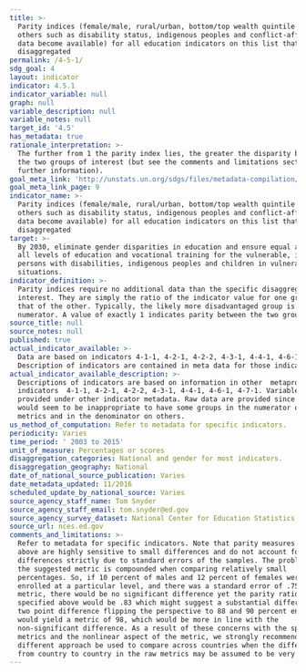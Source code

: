 ```yaml
---
title: >-
  Parity indices (female/male, rural/urban, bottom/top wealth quintile and
  others such as disability status, indigenous peoples and conflict-affected, as
  data become available) for all education indicators on this list that can be
  disaggregated
permalink: /4-5-1/
sdg_goal: 4
layout: indicator
indicator: 4.5.1
indicator_variable: null
graph: null
variable_description: null
variable_notes: null
target_id: '4.5'
has_metadata: true
rationale_interpretation: >-
  The further from 1 the parity index lies, the greater the disparity between
  the two groups of interest (but see the comments and limitations section for
  further information).
goal_meta_link: 'http://unstats.un.org/sdgs/files/metadata-compilation/Metadata-Goal-4.pdf'
goal_meta_link_page: 9
indicator_name: >-
  Parity indices (female/male, rural/urban, bottom/top wealth quintile and
  others such as disability status, indigenous peoples and conflict-affected, as
  data become available) for all education indicators on this list that can be
  disaggregated
target: >-
  By 2030, eliminate gender disparities in education and ensure equal access to
  all levels of education and vocational training for the vulnerable, including
  persons with disabilities, indigenous peoples and children in vulnerable
  situations.
indicator_definition: >-
  Parity indices require no additional data than the specific disaggregations of
  interest. They are simply the ratio of the indicator value for one group to
  that of the other. Typically, the likely more disadvantaged group is the
  numerator. A value of exactly 1 indicates parity between the two groups.
source_title: null
source_notes: null
published: true
actual_indicator_available: >-
  Data are based on indicators 4-1-1, 4-2-1, 4-2-2, 4-3-1, 4-4-1, 4-6-1, 4-7-1. 
  Description of indicators are contained in meta data for those indicators.
actual_indicator_available_description: >-
  Descriptions of indicators are based on information in other  metaprovided in
  indicators  4-1-1, 4-2-1, 4-2-2, 4-3-1, 4-4-1, 4-6-1, 4-7-1. Variable lists
  provided under other indicator metadata. Raw data are provided since there it
  would seem to be inappropriate to have some groups in the numerator on some
  metrics and in the denominator on others.
us_method_of_computation: Refer to metadata for specific indicators.
periodicity: Varies
time_period: ' 2003 to 2015'
unit_of_measure: Percentages or scores
disaggregation_categories: National and gender for most indicators.
disaggregation_geography: National
date_of_national_source_publication: Varies
date_metadata_updated: 11/2016
scheduled_update_by_national_source: Varies
source_agency_staff_name: Tom Snyder
source_agency_staff_email: tom.snyder@ed.gov
source_agency_survey_dataset: National Center for Education Statistics
source_url: nces.ed.gov
comments_and_limitations: >-
  Refer to metadata for specific indicators. Note that parity measures suggested
  above are highly sensitive to small differences and do not account for
  differences strictly due to standard errors of the samples. The problem with
  the suggested metric is compounded when comparing relatively small
  percentages. So, if 10 percent of males and 12 percent of females were
  enrolled at a particular level, and there was a standard error of .75 on each
  metric, there would be no significant difference yet the parity ratio as
  specified above would be .83 which might suggest a substantial difference. The
  two point difference flipping the perspective to 88 and 90 percent enrolled
  would yield a metric of 98, which would be more in line with the
  non-significant difference. As a result of these concerns with the specified
  metrics and the nonlinear aspect of the metric, we strongly recommend a
  different approach be used to compare across countries when the differences
  from country to country in the raw metrics may be assumed to be very large.
---
```

